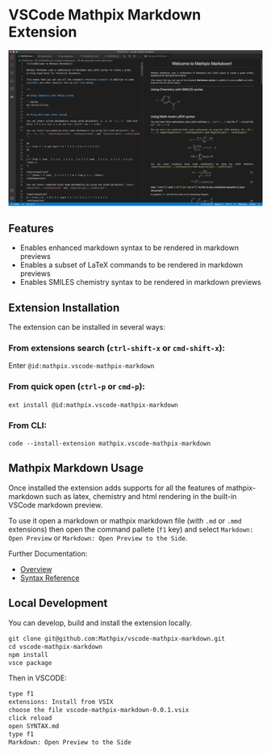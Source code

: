 # VSCode Mathpix Markdown Extension

![](./images/screenshot.png)

## Features 

- Enables enhanced markdown syntax to be rendered in markdown previews
- Enables a subset of LaTeX commands to be rendered in markdown previews
- Enables SMILES chemistry syntax to be rendered in markdown previews


## Extension Installation

The extension can be installed in several ways:

### From extensions search (`ctrl-shift-x` or `cmd-shift-x`):

Enter `@id:mathpix.vscode-mathpix-markdown`

### From quick open (`ctrl-p` or `cmd-p`):

`ext install @id:mathpix.vscode-mathpix-markdown`

### From CLI:

`code --install-extension mathpix.vscode-mathpix-markdown`

## Mathpix Markdown Usage

Once installed the extension adds supports for all the features of mathpix-markdown such as latex, chemistry and html rendering in the built-in VSCode markdown preview.

To use it open a markdown or mathpix markdown file (with `.md` or `.mmd` extensions) then open the command pallete (`f1` key) and select `Markdown: Open Preview` or `Markdown: Open Preview to the Side`.

Further Documentation:

- [Overview](https://mathpix.com/docs/mathpix-markdown/overview)
- [Syntax Reference](https://mathpix.com/docs/mathpix-markdown/syntax-reference)

## Local Development

You can develop, build and install the extension locally.

```
git clone git@github.com:Mathpix/vscode-mathpix-markdown.git
cd vscode-mathpix-markdown
npm install
vsce package
```

Then in VSCODE:

```
type f1
extensions: Install from VSIX
choose the file vscode-mathpix-markdown-0.0.1.vsix
click reload
open SYNTAX.md
type f1
Markdown: Open Preview to the Side
```
